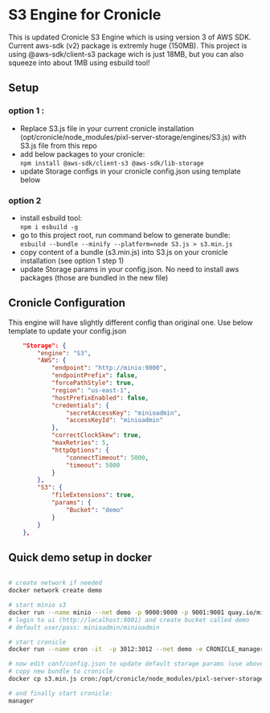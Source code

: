 
# S3 Engine for Cronicle

This is updated Cronicle S3 Engine which is using version 3 of AWS SDK. Current aws-sdk (v2) package is extremly huge (150MB). This project is using @aws-sdk/client-s3 package wich is just 18MB, but you can also squeeze into about 1MB using esbuild tool!

## Setup 

### option 1 :
 
- Replace S3.js file in your current cronicle installation (opt/cronicle/node_modules/pixl-server-storage/engines/S3.js) with S3.js file from this repo
- add below packages to your cronicle: \
```npm install @aws-sdk/client-s3 @aws-sdk/lib-storage```
- update Storage configs in your cronicle config.json using template below

### option 2 
- install esbuild tool: \
```npm i esbuild -g```
- go to this project root, run command below to generate bundle: \
```esbuild --bundle --minify --platform=node S3.js > s3.min.js```
- copy content of a bundle (s3.min.js) into S3.js on your cronicle installation (see option 1 step 1)
- update Storage params in your config.json. No need to install aws packages (those are bundled in the new file)


## Cronicle Configuration

This engine will have slightly different config than original one. Use below template to update your config.json

```json
    "Storage": {
        "engine": "S3",
        "AWS": {
            "endpoint": "http://minio:9000",
            "endpointPrefix": false,
            "forcePathStyle": true,
            "region": "us-east-1",
            "hostPrefixEnabled": false,
            "credentials": {
                "secretAccessKey": "minioadmin",
                "accessKeyId": "minioadmin"
            },
            "correctClockSkew": true,
            "maxRetries": 5,
            "httpOptions": {
                "connectTimeout": 5000,
                "timeout": 5000
            }
        },
        "S3": {
            "fileExtensions": true,
            "params": {
                "Bucket": "demo"
            }
        }
    },
```

## Quick demo setup in docker

```bash

# create network if needed
docker network create demo

# start minio s3
docker run --name minio --net demo -p 9000:9000 -p 9001:9001 quay.io/minio/minio server /data --console-address ":9001"
# login to ui (http://localhost:9001) and create bucket called demo
# default user/pass: minioadmin/minioadmin

# start cronicle 
docker run --name cron -it  -p 3012:3012 --net demo -e CRONICLE_manager=1 cronicle/cronicle:edge bash

# now edit conf/config.json to update default storage params (use above snippet, should work as is) 
# copy new bundle to cronicle
docker cp s3.min.js cron:/opt/cronicle/node_modules/pixl-server-storage/engines/S3.js

# and finally start cronicle:
manager
```
